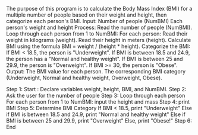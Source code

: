 The purpose of this program is to calculate the Body Mass Index (BMI) for a multiple number of people based on their 
weight and height, then categorize each person's BMI.
Input: Number of people (NumBMI)
       Each person's weight and height
Process:
Read the number of people (NumBMI).
Loop through each person from 1 to NumBMI: For each person:
Read their weight in kilograms (weight).
Read their height in meters (height).
Calculate BMI using the formula BMI = weight / (height * height).
Categorize the BMI: If BMI < 18.5, the person is "Underweight".
                    If BMI is between 18.5 and 24.9, the person has a "Normal and healthy weight".
                    If BMI is between 25 and 29.9, the person is "Overweight".
                    If BMI >= 30, the person is "Obese".
Output:
The BMI value for each person.
The corresponding BMI category (Underweight, Normal and healthy weight, Overweight, Obese).

Step 1: Start : Declare variables weight, height, BMI, and NumBMI.
Step 2: Ask the user for the number of people
Step 3: Loop through each person
For each person from 1 to NumBMI:
input the height and mass
Step 4: print BMI
Step 5: Determine BMI Category
If BMI < 18.5, print "Underweight"
Else if BMI is between 18.5 and 24.9, print "Normal and healthy weight"
Else if BMI is between 25 and 29.9, print "Overweight"
Else, print "Obese!"
Step 6: End
